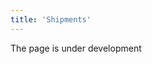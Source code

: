 ```yaml
---
title: 'Shipments'
---
```

The page is under development

[//]: # (Когда заказ переходит в статус ***Подтвержден***, автоматически создается и отображается в заказе **Отгрузка** в статусе ***К отгрузке*** на количество товара в заказе &#40;см. [настройку типов заказов]&#40;Customer_order_types.md&#41;&#41;. Данная отгрузка также будет отображаться в общем списке в **Склад - Отгрузки**.)

[//]: # ()
[//]: # (![]&#40;images/Shipments_1.png&#41;)

[//]: # (*Рис. 1 Подтвержденный заказ на покупку*)

[//]: # ()
[//]: # (  )
[//]: # ()
[//]: # (![]&#40;images/Shipments_2.png&#41;)

[//]: # (*Рис. 2 Список отгрузок*)

[//]: # ()
[//]: # (  )
[//]: # ()
[//]: # (Чтобы открыть отгрузку, дважды кликните по документу в заказе или в списке отгрузок.)

[//]: # ()
[//]: # (![]&#40;images/Shipments_3.png&#41;)

[//]: # (*Рис. 3 Документ Отгрузки*)

[//]: # ()
[//]: # (  )
[//]: # ()
[//]: # (Основные поля документа, такие как **[Тип]&#40;Shipment_type.md&#41;** , **Покупатель**, **Место хранения**, **Планируемая дата** будут заполнены в соответствии с заказом и его настройками. **Номер** документа будет задан с помощью [**нумератора**]&#40;Numerators.md&#41;, который обязательно должен быть настроен, иначе система не позволит перевести заказ в статус ***Подтвержден*** и создать отгрузку.)

[//]: # ()
[//]: # (В блоке **Место хранения** указано, из какого места расположения отгружается товар для заказа. Если вы при закупке тщательно [размещаете товар]&#40;Receipts.md&#41;, то информация о месте хранения товара существенно облегчит и ускорит комплектацию заказа. Чтобы блок **Место хранения** отображался, необходимо включить признак ***Отбор*** в [**настройках типа отгрузки**]&#40;Shipment_type.md&#41;.)

[//]: # ()
[//]: # (В документе необходимо указать отгруженное количество в столбце ***Отгружено***. Если вы отгружаете весь заказ сразу, нажмите кнопку **Заполнить отгружено** и в столбец будет проставлено заказанное количество товаров. Обратите внимание, чтобы у вас было достаточно товара для отгрузки. В столбце ***Доступный остаток*** указано количество товара на складе за вычетом товаров, зарезервированных для других отгрузок.)

[//]: # ()
[//]: # (Нажмите **Отгружен**, статус документа изменится на ***Отгружен***, будет указана **Дата** и время отгрузки &#40;см. рис. 3&#41;, товар "спишется" со склада, а в [заказе]&#40;Customer_orders.md&#41; станет доступна функция **Реализовать**, для создания [документа учета]&#40;Customer_invoice_and_Payment_collection.md&#41; и приема платежей.)

[//]: # ()
[//]: # (В **Отгрузке** внизу можно просмотреть связанные с ней заказ и реализацию. При необходимости вы можете их открыть, дважды кликнув по документу.)

[//]: # ()
[//]: # (![]&#40;images/Shipments_4.png&#41;)

[//]: # (*Рис. 4 Ссылки на документы, связанные с Отгрузкой*)

  



  
